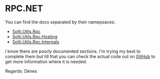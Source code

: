 # RPC.NET

You can find the docs separated by their namepsaces:
- [Solti.Utils.Rpc](https://sholtee.github.io/rpc/doc/Solti.Utils.Rpc.html )
- [Solti.Utils.Rpc.Hosting](https://sholtee.github.io/rpc/doc/Solti.Utils.Rpc.Hosting.html )
- [Solti.Utils.Rpc.Internals](https://sholtee.github.io/rpc/doc/Solti.Utils.Rpc.Internals.html )

I know there are poorly documented sections. I'm trying my best to complete them but till that you can check the actual code out on [GitHub](https://github.com/Sholtee/rpc) to get more information where it is needed.

Regards: Dénes